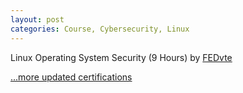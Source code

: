 ```yaml
---
layout: post
categories: Course, Cybersecurity, Linux
---
```

Linux Operating System Security (9 Hours) by [FEDvte](https://www.cisa.gov/resources-tools/resources/federal-virtual-training-environment-fedvte)

[...more updated certifications](https://www.credly.com/users/kam-salisbury/badges)
